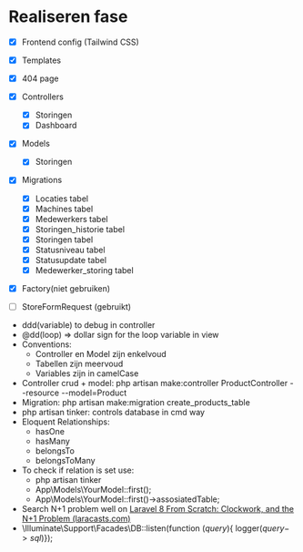 # Realiseren fase

* [X] Frontend config (Tailwind CSS)
* [X] Templates
* [X] 404 page
* [X] Controllers

  * [X] Storingen
  * [X] Dashboard
* [X] Models

  * [X] Storingen
* [X] Migrations

  * [X] Locaties tabel
  * [X] Machines tabel
  * [X] Medewerkers tabel
  * [X] Storingen_historie tabel
  * [X] Storingen tabel
  * [X] Statusniveau tabel
  * [X] Statusupdate tabel
  * [X] Medewerker_storing tabel
* [X] Factory(niet gebruiken)
* [ ] StoreFormRequest (gebruikt)

- ddd(variable) to debug in controller
- @dd(loop) => dollar sign for the loop variable in view
- Conventions:
  - Controller en Model zijn enkelvoud
  - Tabellen zijn meervoud
  - Variables zijn in camelCase
- Controller crud + model: php artisan make:controller ProductController --resource --model=Product
- Migration: php artisan make:migration create_products_table
- php artisan tinker: controls database in cmd way
- Eloquent Relationships:
  - hasOne
  - hasMany
  - belongsTo
  - belongsToMany
- To check if relation is set use:
  - php artisan tinker
  - App\Models\YourModel::first();
  - App\Models\YourModel::first()->assosiatedTable;
- Search N+1 problem well on [Laravel 8 From Scratch: Clockwork, and the N+1 Problem (laracasts.com)](https://laracasts.com/series/laravel-8-from-scratch/episodes/26)
- \Illuminate\Support\Facades\DB::listen(function ($query$){ logger($query->sql$)});
